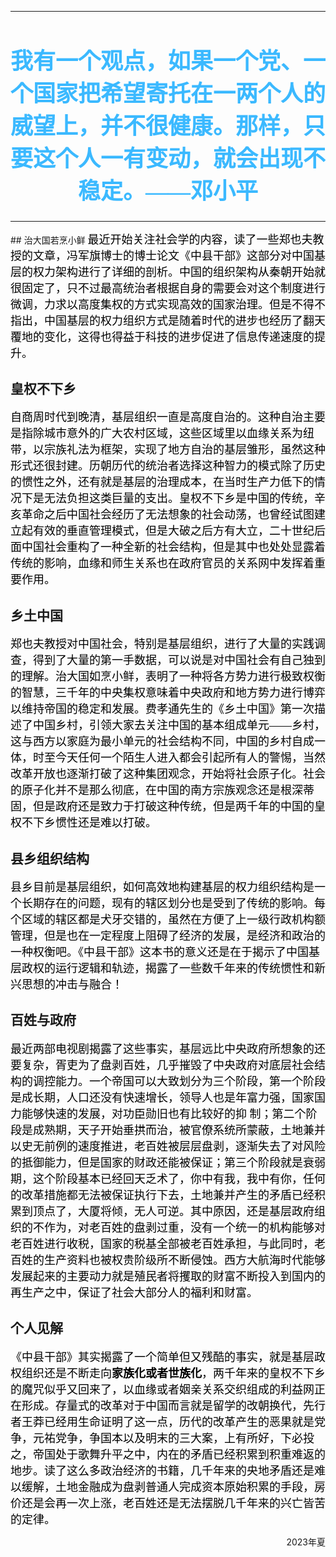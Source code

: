 <hr size="5" width="100%" color="#800080" align="center" noshade>
<strong><font face = "STKaiti"  size = "4" color="#3BB9FF"><h1 style = "text-align:center">我有一个观点，如果一个党、一个国家把希望寄托在一两个人的威望上，并不很健康。那样，只要这个人一有变动，就会出现不稳定。——邓小平</h1></font></strong>


<hr size="5" width="100%" color="#800080" align="center" noshade>
## <font face = STKaiti >治大国若烹小鲜</font>
<font face = STKaiti color = Black size = 4>最近开始关注社会学的内容，读了一些郑也夫教授的文章，冯军旗博士的博士论文《中县干部》这部分对中国基层的权力架构进行了详细的剖析。中国的组织架构从秦朝开始就很固定了，只不过最高统治者根据自身的需要会对这个制度进行微调，力求以高度集权的方式实现高效的国家治理。但是不得不指出，中国基层的权力组织方式是随着时代的进步也经历了翻天覆地的变化，这得也得益于科技的进步促进了信息传递速度的提升。</font>

## <font face = STKaiti >皇权不下乡</font>
<font face = STKaiti color = Black size = 4>自商周时代到晚清，基层组织一直是高度自治的。这种自治主要是指除城市意外的广大农村区域，这些区域里以血缘关系为纽带，以宗族礼法为框架，实现了地方自治的基层雏形，虽然这种形式还很封建。历朝历代的统治者选择这种智力的模式除了历史的惯性之外，还有就是基层的治理成本，在当时生产力低下的情况下是无法负担这类巨量的支出。皇权不下乡是中国的传统，辛亥革命之后中国社会经历了无法想象的社会动荡，也曾经试图建立起有效的垂直管理模式，但是大破之后方有大立，二十世纪后面中国社会重构了一种全新的社会结构，但是其中也处处显露着传统的影响，血缘和师生关系也在政府官员的关系网中发挥着重要作用。</font>

## <font face = STKaiti >乡土中国</font>
<font face = STKaiti color = Black size = 4>郑也夫教授对中国社会，特别是基层组织，进行了大量的实践调查，得到了大量的第一手数据，可以说是对中国社会有自己独到的理解。治大国如烹小鲜，表明了一种将各方势力进行极致权衡的智慧，三千年的中央集权意味着中央政府和地方势力进行博弈以维持帝国的稳定和发展。费孝通先生的《乡土中国》第一次描述了中国乡村，引领大家去关注中国的基本组成单元——乡村，这与西方以家庭为最小单元的社会结构不同，中国的乡村自成一体，时至今天任何一个陌生人进入都会引起所有人的警惕，当然改革开放也逐渐打破了这种集团观念，开始将社会原子化。社会的原子化并不是那么彻底，在中国的南方宗族观念还是根深蒂固，但是政府还是致力于打破这种传统，但是两千年的中国的皇权不下乡惯性还是难以打破。</font>

## <font face = STKaiti >县乡组织结构</font>
<font face = STKaiti color = Black size = 4>县乡目前是基层组织，如何高效地构建基层的权力组织结构是一个长期存在的问题，现有的辖区划分也是受到了传统的影响。每个区域的辖区都是犬牙交错的，虽然在方便了上一级行政机构额管理，但是也在一定程度上阻碍了经济的发展，是经济和政治的一种权衡吧。《中县干部》这本书的意义还是在于揭示了中国基层政权的运行逻辑和轨迹，揭露了一些数千年来的传统惯性和新兴思想的冲击与融合！</font>

## <font face = STKaiti >百姓与政府</font>
<font face = STKaiti color = Black size = 4>最近两部电视剧揭露了这些事实，基层远比中央政府所想象的还要复杂，胥吏为了盘剥百姓，几乎摧毁了中央政府对底层社会结构的调控能力。一个帝国可以大致划分为三个阶段，第一个阶段是成长期，人口还没有快速增长，领导人也是年富力强，国家国力能够快速的发展，对功臣勋旧也有比较好的抑 制；第二个阶段是成熟期，天子开始垂拱而治，被官僚系统所蒙蔽，土地兼并以史无前例的速度推进，老百姓被层层盘剥，逐渐失去了对风险的抵御能力，但是国家的财政还能被保证；第三个阶段就是衰弱期，这个阶段基本已经回天乏术了，你中有我，我中有你，任何的改革措施都无法被保证执行下去，土地兼并产生的矛盾已经积累到顶点了，大厦将倾，无人可逆。其中原因，还是基层政府组织的不作为，对老百姓的盘剥过重，没有一个统一的机构能够对老百姓进行收税，国家的税基全部被老百姓承担，与此同时，老百姓的生产资料也被权贵阶级所不断侵蚀。西方大航海时代能够发展起来的主要动力就是殖民者将攫取的财富不断投入到国内的再生产之中，保证了社会大部分人的福利和财富。</font>

## <font face = STKaiti >个人见解</font>

<font face = STKaiti color = Black size = 4>《中县干部》其实揭露了一个简单但又残酷的事实，就是基层政权组织还是不断走向**家族化或者世族化**，两千年来的皇权不下乡的魔咒似乎又回来了，以血缘或者姻亲关系交织组成的利益网正在形成。存量式的改革对于中国而言就是留学的改朝换代，先行者王莽已经用生命证明了这一点，历代的改革产生的恶果就是党争，元祐党争，争国本以及明末的三大案，上有所好，下必投之，帝国处于歌舞升平之中，内在的矛盾已经积累到积重难返的地步。读了这么多政治经济的书籍，几千年来的央地矛盾还是难以缓解，土地金融成为盘剥普通人完成资本原始积累的手段，房价还是会再一次上涨，老百姓还是无法摆脱几千年来的兴亡皆苦的定律。</font>

<p align="right">2023年夏</p>